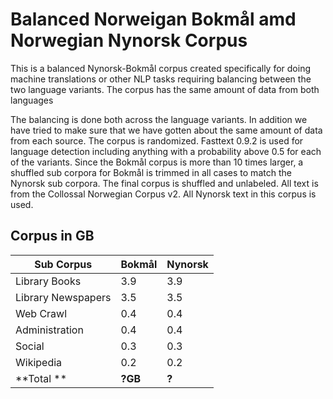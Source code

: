 # Balanced Norweigan Bokmål amd Norwegian Nynorsk Corpus
This is a balanced Nynorsk-Bokmål corpus created specifically for doing machine translations or other NLP tasks requiring balancing between the two language variants. The corpus has the same amount of data from both languages

The balancing is done both across the language variants. In addition we have tried to make sure that we have gotten about the same amount of data from each source. The corpus is randomized. Fasttext 0.9.2 is used for language detection including anything with a probability above 0.5 for each of the variants. Since the Bokmål corpus is more than 10 times larger, a shuffled sub corpora for Bokmål is trimmed in all cases to match the Nynorsk sub corpora. The final corpus is shuffled and unlabeled. All text is from the Collossal Norwegian Corpus v2. All Nynorsk text in this corpus is used.


## Corpus in GB
| Sub Corpus   |   Bokmål  | Nynorsk   | 
| -------- |   :-----|  :-----| 
| Library Books | 3.9| 3.9 |
| Library Newspapers | 3.5| 3.5 |
| Web Crawl| 0.4| 0.4 |
| Administration | 0.4| 0.4 |
| Social | 0.3| 0.3 |
| Wikipedia | 0.2| 0.2 |
| **Total **| **?GB**| **?**| **100GB**|
